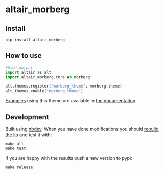 # altair_morberg



## Install

`pip install altair_morberg`

## How to use

```python
#hide_output
import altair as alt
import altair_morberg.core as morberg

alt.themes.register("morberg_theme", morberg.theme)
alt.themes.enable("morberg_theme")
```

[Examples](https://morberg.github.io/altair_morberg/examples.html) using this theme are available in [the documentation](https://morberg.github.io/altair_morberg/).

## Development

Built using [nbdev](https://nbdev.fast.ai). When you have done modifications you should [rebuild the lib](https://nbdev.fast.ai/example.html#Step-4:--Convert-Notebooks-To-Python-Modules-&-Docs) and test it with:

```
make all
make test
```

If you are happy with the results push a new version to pypi:

```
make release
```
